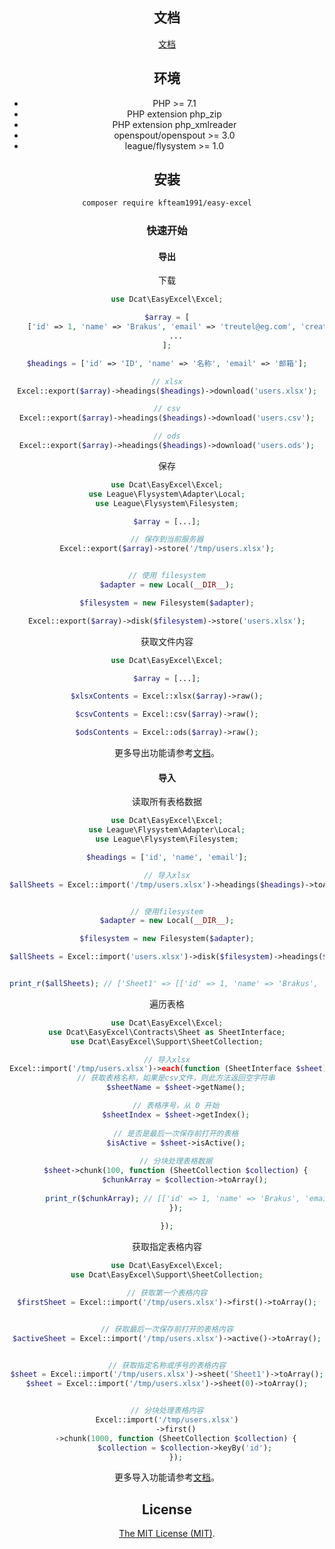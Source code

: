 <div align="center">

## 文档

[文档](https://jqhph.github.io/easy-excel/)

## 环境

- PHP >= 7.1
- PHP extension php_zip
- PHP extension php_xmlreader
- openspout/openspout >= 3.0
- league/flysystem >= 1.0


## 安装

```bash
composer require kfteam1991/easy-excel
```

### 快速开始

#### 导出


下载
```php
use Dcat\EasyExcel\Excel;

$array = [
    ['id' => 1, 'name' => 'Brakus', 'email' => 'treutel@eg.com', 'created_at' => '...'], 
    ...
];

$headings = ['id' => 'ID', 'name' => '名称', 'email' => '邮箱'];

// xlsx
Excel::export($array)->headings($headings)->download('users.xlsx');

// csv
Excel::export($array)->headings($headings)->download('users.csv');

// ods
Excel::export($array)->headings($headings)->download('users.ods');
```

保存
```php
use Dcat\EasyExcel\Excel;
use League\Flysystem\Adapter\Local;
use League\Flysystem\Filesystem;

$array = [...];

// 保存到当前服务器
Excel::export($array)->store('/tmp/users.xlsx');


// 使用 filesystem
$adapter = new Local(__DIR__);

$filesystem = new Filesystem($adapter);

Excel::export($array)->disk($filesystem)->store('users.xlsx');
```

获取文件内容
```php
use Dcat\EasyExcel\Excel;

$array = [...];

$xlsxContents = Excel::xlsx($array)->raw();

$csvContents = Excel::csv($array)->raw();

$odsContents = Excel::ods($array)->raw();
```
更多导出功能请参考[文档](https://jqhph.github.io/easy-excel/docs/master/export.html)。

#### 导入


读取所有表格数据
```php
use Dcat\EasyExcel\Excel;
use League\Flysystem\Adapter\Local;
use League\Flysystem\Filesystem;

$headings = ['id', 'name', 'email'];

// 导入xlsx
$allSheets = Excel::import('/tmp/users.xlsx')->headings($headings)->toArray();


// 使用filesystem
$adapter = new Local(__DIR__);

$filesystem = new Filesystem($adapter);

$allSheets = Excel::import('users.xlsx')->disk($filesystem)->headings($headings)->toArray();


print_r($allSheets); // ['Sheet1' => [['id' => 1, 'name' => 'Brakus', 'email' => 'treutel@eg.com', 'created_at' => '...']]]
```

遍历表格
```php
use Dcat\EasyExcel\Excel;
use Dcat\EasyExcel\Contracts\Sheet as SheetInterface;
use Dcat\EasyExcel\Support\SheetCollection;

// 导入xlsx
Excel::import('/tmp/users.xlsx')->each(function (SheetInterface $sheet) {
    // 获取表格名称，如果是csv文件，则此方法返回空字符串
    $sheetName = $sheet->getName();

    // 表格序号，从 0 开始
    $sheetIndex = $sheet->getIndex();
    
    // 是否是最后一次保存前打开的表格
    $isActive = $sheet->isActive();
    
    // 分块处理表格数据
    $sheet->chunk(100, function (SheetCollection $collection) {
        $chunkArray = $collection->toArray();
        
        print_r($chunkArray); // [['id' => 1, 'name' => 'Brakus', 'email' => 'treutel@eg.com', 'created_at' => '...']]
    });
    
});
```

获取指定表格内容
```php
use Dcat\EasyExcel\Excel;
use Dcat\EasyExcel\Support\SheetCollection;

// 获取第一个表格内容
$firstSheet = Excel::import('/tmp/users.xlsx')->first()->toArray();


// 获取最后一次保存前打开的表格内容
$activeSheet = Excel::import('/tmp/users.xlsx')->active()->toArray();


// 获取指定名称或序号的表格内容
$sheet = Excel::import('/tmp/users.xlsx')->sheet('Sheet1')->toArray();
$sheet = Excel::import('/tmp/users.xlsx')->sheet(0)->toArray();


// 分块处理表格内容
Excel::import('/tmp/users.xlsx')
    ->first()
    ->chunk(1000, function (SheetCollection $collection) {
        $collection = $collection->keyBy('id');
    });
```

更多导入功能请参考[文档](https://jqhph.github.io/easy-excel/docs/master/import.html)。


## License
[The MIT License (MIT)](LICENSE).

